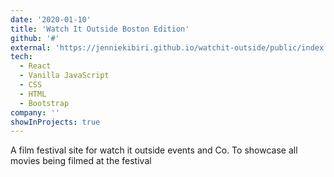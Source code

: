 ```yaml
---
date: '2020-01-10'
title: 'Watch It Outside Boston Edition'
github: '#'
external: 'https://jenniekibiri.github.io/watchit-outside/public/index.html'
tech:
  - React
  - Vanilla JavaScript
  - CSS
  - HTML
  - Bootstrap
company: ''
showInProjects: true
---
```


A film festival site for watch it outside events and Co. To showcase all movies being filmed at the festival
